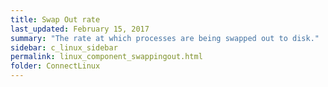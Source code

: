 ```yaml
---
title: Swap Out rate
last_updated: February 15, 2017
summary: "The rate at which processes are being swapped out to disk."
sidebar: c_linux_sidebar
permalink: linux_component_swappingout.html
folder: ConnectLinux
---
```


